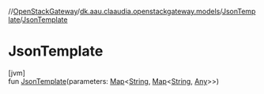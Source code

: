 //[OpenStackGateway](../../../index.md)/[dk.aau.claaudia.openstackgateway.models](../index.md)/[JsonTemplate](index.md)/[JsonTemplate](-json-template.md)

# JsonTemplate

[jvm]\
fun [JsonTemplate](-json-template.md)(parameters: [Map](https://kotlinlang.org/api/latest/jvm/stdlib/kotlin.collections/-map/index.html)&lt;[String](https://kotlinlang.org/api/latest/jvm/stdlib/kotlin/-string/index.html), [Map](https://kotlinlang.org/api/latest/jvm/stdlib/kotlin.collections/-map/index.html)&lt;[String](https://kotlinlang.org/api/latest/jvm/stdlib/kotlin/-string/index.html), [Any](https://kotlinlang.org/api/latest/jvm/stdlib/kotlin/-any/index.html)&gt;&gt;)
